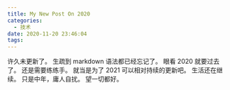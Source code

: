 ```yaml
---
title: My New Post On 2020
categories:
  - 技术
date: 2020-11-20 23:46:04
tags:
---
```


许久未更新了。
生疏到 markdown 语法都已经忘记了。
眼看 2020 就要过去了。
还是需要练练手。
就当是为了 2021 可以相对持续的更新吧。
生活还在继续。
只是中年，庸人自扰。
望一切都好。


